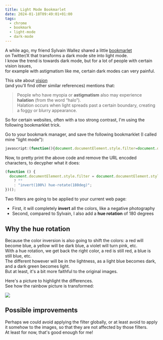 ```yaml
---
title: Light Mode Bookmarlet
date: 2024-01-18T09:49:01+01:00
tags:
  - chrome
  - bookmark
  - light-mode
  - dark-mode
---
```

A while ago, my friend Sylvain Wallez shared a little [bookmarlet](https://twitter.com/bluxte/status/1729912211882094701 "bookmarlet")  
on Twitter/X that transforms a dark mode site into light mode.  
I know the trend is towards dark mode, but for a lot of people with certain vision issues,  
for example with astigmatism like me, certain dark modes can very painful.

This site about [vision](https://www.allaboutvision.com/digital-eye-strain/is-dark-mode-better-for-eyes/ "vision")  
(and you'll find other similar references) mentions that:

> People who have myopia or **astigmatism** also may experience **halation** (from the word “halo”).  
> Halation occurs when light spreads past a certain boundary, creating a foggy or blurry appearance.

So for certain websites, often with a too strong contrast, I'm using the following bookmarklet trick.

Go to your bookmark manager, and save the following bookmarklet (I called mine "light mode"):

```javascript
javascript:(function(){document.documentElement.style.filter=document.documentElement.style.filter?%27%27:%27invert(100%)%20hue-rotate(180deg)%27})();
```

Now, to pretty print the above code and remove the URL encoded characters, to decypher what it does:

```javascript
(function () {
  document.documentElement.style.filter = document.documentElement.style.filter
    ? ""
    : "invert(100%) hue-rotate(180deg)";
})();
```

Two filters are going to be applied to your current web page:

- First, it will completely **invert** all the colors, like a negative photography
- Second, compared to Sylvain, I also add a **hue rotation** of 180 degrees

## Why the hue rotation

Because the color inversion is also going to shift the colors: a red will become blue, a yellow will be dark blue, a violet will turn pink, etc.  
With a hue rotation, we get back the right color, a red is still red, a blue is still blue, etc.  
The different however will be in the lightness, as a light blue becomes dark, and a dark green becomes light.  
But at least, it's a bit more faithful to the original images.

Here's a picture to highlight the differences.  
See how the rainbow picture is transformed:

![](/img/misc/invert-hue-roate.jpg)

## Possible improvements

Perhaps we could avoid applying the filter globally, or at least avoid to apply it somehow to the images, so that they are not affected by those filters.  
At least for now, that's good enough for me!